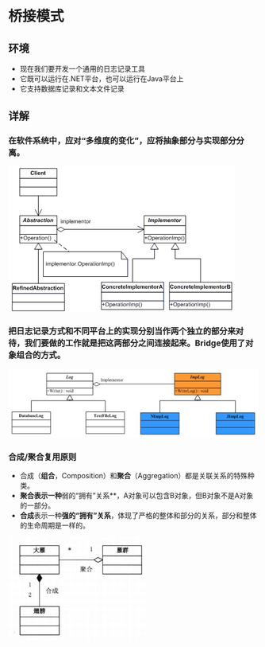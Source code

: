 # 桥接模式

## 环境

- 现在我们要开发一个通用的日志记录工具
- 它既可以运行在.NET平台，也可以运行在Java平台上
- 它支持数据库记录和文本文件记录

## 详解

### 在软件系统中，应对“**多维度的变化**”，应将抽象部分与实现部分**分离**。

![bridgedivide](../images/bridge/bridgedivide.png)

### 把日志记录方式和不同平台上的实现分别当作**两个独立的部分**来对待，我们要做的工作就是把这两部分之间**连接起来**。Bridge使用了**对象组合**的方式。

![bridgelogs](../images/bridge/bridgelogs.png)

### 合成/聚合复用原则

- 合成（**组合**，Composition）和**聚合**（Aggregation）都是关联关系的特殊种类。
- **聚合表示一种**弱的“拥有”关系**，A对象可以包含B对象，但B对象不是A对象的一部分。
- **合成**表示一种**强的“拥有”关系**，体现了严格的整体和部分的关系，部分和整体的生命周期是一样的。

![大雁和翅膀和雁群的关系](../images/bridge/bridgewildgoose.png)